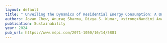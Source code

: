 ```yaml
---
layout: default
title: " Unveiling the Dynamics of Residential Energy Consumption: A Quantitative Study of Demographic and Personality Influences in Singapore Using Machine Learning Approaches"
authors: Jovan Chew, Anurag Sharma, Divya S. Kumar, <strong>Nandini Anant</strong>, Jiaxin Dong
publication: Sustainability
year: 2024
pub_url: https://www.mdpi.com/2071-1050/16/14/5881
---
```



